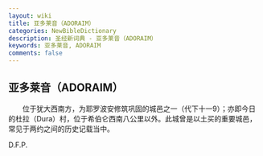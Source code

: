 ```yaml
---
layout: wiki
title: 亚多莱音（ADORAIM）
categories: NewBibleDictionary
description: 圣经新词典 - 亚多莱音（ADORAIM）
keywords: 亚多莱音, ADORAIM
comments: false
---
```


## 亚多莱音（ADORAIM）

　　位于犹大西南方，为耶罗波安修筑巩固的城邑之一（代下十一9）；亦即今日的杜拉（Dura）村，位于希伯仑西南八公里以外。此城曾是以土买的重要城邑，常见于两约之间的历史记载当中。

D.F.P.
